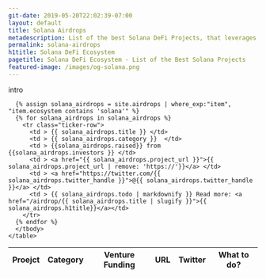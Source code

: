```yaml
---
git-date: 2019-05-20T22:02:39-07:00
layout: default
title: Solana Airdrops
metadescription: List of the best Solana DeFi Projects, that leverages decentralized networks to transform old financial products into trustless and transparent protocols.
permalink: solana-airdrops
h1title: Solana DeFi Ecosystem
pagetitle: Solana DeFi Ecosystem - List of the Best Solana Projects
featured-image: /images/og-solana.png
---
```


<section class="section-tickers">
  <p>intro</p>
  <div class="container-tickers">
    <table class="table-tickers">
      <thead>
        <tr>
          <th>Proejct</th>
          <th>Category</th>
          <th>Venture Funding</th>
          <th>URL</th>
          <th>Twitter</th>
          <th>What to do?</th>
        </tr>
      </thead>
      <tbody>

      {% assign solana_airdrops = site.airdrops | where_exp:"item", "item.ecosystem contains 'solana'" %}
      {% for solana_airdrops in solana_airdrops %}
        <tr class="ticker-row">
          <td > {{ solana_airdrops.title }} </td>
          <td > {{ solana_airdrops.category }}  </td>
          <td > {{solana_airdrops.raised}} from {{solana_airdrops.investors }} </td>
          <td > <a href="{{ solana_airdrops.project_url }}">{{ solana_airdrops.project_url | remove: 'https://'}}</a> </td>
          <td > <a href="https://twitter.com/{{ solana_airdrops.twitter_handle }}">@{{ solana_airdrops.twitter_handle }}</a> </td>
          <td > {{ solana_airdrops.todo | markdownify }} Read more: <a href="/airdrop/{{ solana_airdrops.title | slugify }}">{{ solana_airdrops.h1title}}</a></td>
        </tr>
      {% endfor %}
      </tbody>
    </table>

  </div>
</section>
